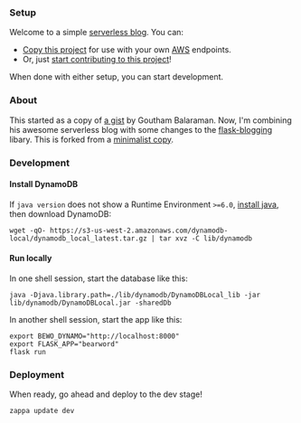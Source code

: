 ### Setup

Welcome to a simple [serverless blog](https://serverlessblog.com/). You can:
- [Copy this project](https://github.com/bearword/bearword/wiki/Forking) for use with your own [AWS](https://en.wikipedia.org/wiki/Amazon_Web_Services) endpoints. 
- Or, just [start contributing to this project](https://github.com/bearword/bearword/wiki/Contributing)!

When done with either setup, you can start development.

### About

This started as a copy of [a gist](https://gist.github.com/gouthambs/c0effc21d5ac37bb2317d8a4c56f4a1b) by Goutham Balaraman. Now, I'm combining his awesome serverless blog with some changes to the [flask-blogging](http://flask-blogging.readthedocs.io/) libary. This is forked from a [minimalist copy](https://github.com/thejohnhoffer/bearword).

### Development

#### Install DynamoDB

If `java version` does not show a Runtime Environment `>=6.0`, [install java](https://www.java.com/en/download/), then download DynamoDB:

```
wget -qO- https://s3-us-west-2.amazonaws.com/dynamodb-local/dynamodb_local_latest.tar.gz | tar xvz -C lib/dynamodb
```

#### Run locally

In one shell session, start the database like this:

```
java -Djava.library.path=./lib/dynamodb/DynamoDBLocal_lib -jar lib/dynamodb/DynamoDBLocal.jar -sharedDb
```

In another shell session, start the app like this:
```
export BEWO_DYNAMO="http://localhost:8000"
export FLASK_APP="bearword"
flask run
```

### Deployment

When ready, go ahead and deploy to the dev stage!

```
zappa update dev
```
